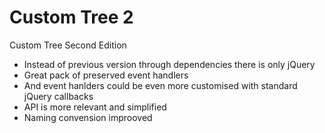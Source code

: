 Custom Tree 2
===========

Custom Tree Second Edition

- Instead of previous version through dependencies there is only jQuery
- Great pack of preserved event handlers
- And event hanlders could be even more customised with standard jQuery callbacks
- API is more relevant and simplified
- Naming convension improoved



